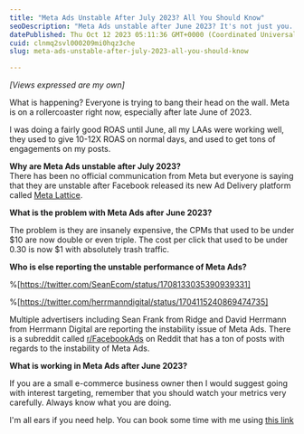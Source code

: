 ```yaml
---
title: "Meta Ads Unstable After July 2023? All You Should Know"
seoDescription: "Meta Ads unstable after June 2023? It's not just you. There are other advertisers reporting the same. This post discusses what is happening."
datePublished: Thu Oct 12 2023 05:11:36 GMT+0000 (Coordinated Universal Time)
cuid: clnmq2svl000209mi0hqz3che
slug: meta-ads-unstable-after-july-2023-all-you-should-know

---
```


*\[Views expressed are my own\]*

What is happening? Everyone is trying to bang their head on the wall. Meta is on a rollercoaster right now, especially after late June of 2023.

I was doing a fairly good ROAS until June, all my LAAs were working well, they used to give 10-12X ROAS on normal days, and used to get tons of engagements on my posts.

**Why are Meta Ads unstable after July 2023?**  
There has been no official communication from Meta but everyone is saying that they are unstable after Facebook released its new Ad Delivery platform called [Meta Lattice](https://ai.meta.com/blog/ai-ads-performance-efficiency-meta-lattice/).

**What is the problem with Meta Ads after June 2023?**

The problem is they are insanely expensive, the CPMs that used to be under $10 are now double or even triple. The cost per click that used to be under 0.30 is now $1 with absolutely trash traffic.

**Who is else reporting the unstable performance of Meta Ads?**

%[https://twitter.com/SeanEcom/status/1708133035390939331] 

%[https://twitter.com/herrmanndigital/status/1704115240869474735] 

Multiple advertisers including Sean Frank from Ridge and David Herrmann from Herrmann Digital are reporting the instability issue of Meta Ads. There is a subreddit called [r/FacebookAds](https://www.reddit.com/r/FacebookAds/) on Reddit that has a ton of posts with regards to the instability of Meta Ads.

**What is working in Meta Ads after June 2023?**

If you are a small e-commerce business owner then I would suggest going with interest targeting, remember that you should watch your metrics very carefully. Always know what you are doing.

I'm all ears if you need help. You can book some time with me using [this link](https://calendly.com/dessusmedia)